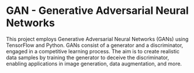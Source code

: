 # GAN - Generative Adversarial Neural Networks 

This project employs Generative Adversarial Neural Networks (GANs) using TensorFlow and Python. GANs consist of a generator and a discriminator, engaged in a competitive learning process. The aim is to create realistic data samples by training the generator to deceive the discriminator, enabling applications in image generation, data augmentation, and more.
